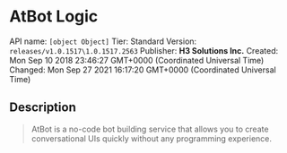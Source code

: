 # AtBot Logic
API name: `[object Object]`
Tier: Standard
Version: `releases/v1.0.1517\1.0.1517.2563`
Publisher: **H3 Solutions Inc.**
Created: Mon Sep 10 2018 23:46:27 GMT+0000 (Coordinated Universal Time)
Changed: Mon Sep 27 2021 16:17:20 GMT+0000 (Coordinated Universal Time)

## Description
> AtBot is a no-code bot building service that allows you to create conversational UIs quickly without any programming experience.

